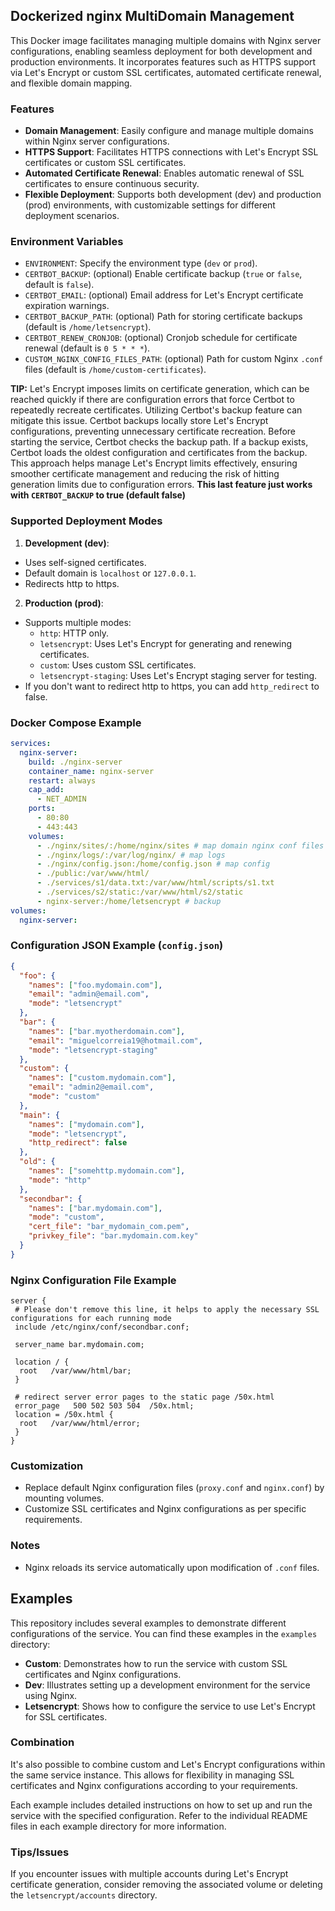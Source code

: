 ## Dockerized nginx MultiDomain Management

This Docker image facilitates managing multiple domains with Nginx server configurations, enabling seamless deployment for both development and production environments. It incorporates features such as HTTPS support via Let's Encrypt or custom SSL certificates, automated certificate renewal, and flexible domain mapping.

### Features

- **Domain Management**: Easily configure and manage multiple domains within Nginx server configurations.
- **HTTPS Support**: Facilitates HTTPS connections with Let's Encrypt SSL certificates or custom SSL certificates.
- **Automated Certificate Renewal**: Enables automatic renewal of SSL certificates to ensure continuous security.
- **Flexible Deployment**: Supports both development (dev) and production (prod) environments, with customizable settings for different deployment scenarios.

### Environment Variables

- `ENVIRONMENT`: Specify the environment type (`dev` or `prod`).
- `CERTBOT_BACKUP`: (optional) Enable certificate backup (`true` or `false`, default is `false`).
- `CERTBOT_EMAIL`: (optional) Email address for Let's Encrypt certificate expiration warnings.
- `CERTBOT_BACKUP_PATH`: (optional) Path for storing certificate backups (default is `/home/letsencrypt`).
- `CERTBOT_RENEW_CRONJOB`: (optional) Cronjob schedule for certificate renewal (default is `0 5 * * *`).
- `CUSTOM_NGINX_CONFIG_FILES_PATH`: (optional) Path for custom Nginx `.conf` files (default is `/home/custom-certificates`).

**TIP:** Let's Encrypt imposes limits on certificate generation, which can be reached quickly if there are configuration errors that force Certbot to repeatedly recreate certificates. Utilizing Certbot's backup feature can mitigate this issue. Certbot backups locally store Let's Encrypt configurations, preventing unnecessary certificate recreation.
Before starting the service, Certbot checks the backup path. If a backup exists, Certbot loads the oldest configuration and certificates from the backup. This approach helps manage Let's Encrypt limits effectively, ensuring smoother certificate management and reducing the risk of hitting generation limits due to configuration errors. **This last feature just works with `CERTBOT_BACKUP` to true (default false)**

### Supported Deployment Modes

1. **Development (dev)**:

- Uses self-signed certificates.
- Default domain is `localhost` or `127.0.0.1`.
- Redirects http to https.

2. **Production (prod)**:

- Supports multiple modes:
  - `http`: HTTP only.
  - `letsencrypt`: Uses Let's Encrypt for generating and renewing certificates.
  - `custom`: Uses custom SSL certificates.
  - `letsencrypt-staging`: Uses Let's Encrypt staging server for testing.
- If you don't want to redirect http to https, you can add `http_redirect` to false.

### Docker Compose Example

```yaml
services:
  nginx-server:
    build: ./nginx-server
    container_name: nginx-server
    restart: always
    cap_add:
      - NET_ADMIN
    ports:
      - 80:80
      - 443:443
    volumes:
      - ./nginx/sites/:/home/nginx/sites # map domain nginx conf files
      - ./nginx/logs/:/var/log/nginx/ # map logs
      - ./nginx/config.json:/home/config.json # map config
      - ./public:/var/www/html/
      - ./services/s1/data.txt:/var/www/html/scripts/s1.txt
      - ./services/s2/static:/var/www/html/s2/static
      - nginx-server:/home/letsencrypt # backup
volumes:
  nginx-server:
```

### Configuration JSON Example (`config.json`)

```json
{
  "foo": {
    "names": ["foo.mydomain.com"],
    "email": "admin@email.com",
    "mode": "letsencrypt"
  },
  "bar": {
    "names": ["bar.myotherdomain.com"],
    "email": "miguelcorreia19@hotmail.com",
    "mode": "letsencrypt-staging"
  },
  "custom": {
    "names": ["custom.mydomain.com"],
    "email": "admin2@email.com",
    "mode": "custom"
  },
  "main": {
    "names": ["mydomain.com"],
    "mode": "letsencrypt",
    "http_redirect": false
  },
  "old": {
    "names": ["somehttp.mydomain.com"],
    "mode": "http"
  },
  "secondbar": {
    "names": ["bar.mydomain.com"],
    "mode": "custom",
    "cert_file": "bar_mydomain_com.pem",
    "privkey_file": "bar.mydomain.com.key"
  }
}
```

### Nginx Configuration File Example

```nginx
server {
 # Please don't remove this line, it helps to apply the necessary SSL configurations for each running mode
 include /etc/nginx/conf/secondbar.conf;

 server_name bar.mydomain.com;

 location / {
  root   /var/www/html/bar;
 }

 # redirect server error pages to the static page /50x.html
 error_page   500 502 503 504  /50x.html;
 location = /50x.html {
  root   /var/www/html/error;
 }
}
```

### Customization

- Replace default Nginx configuration files (`proxy.conf` and `nginx.conf`) by mounting volumes.
- Customize SSL certificates and Nginx configurations as per specific requirements.

### Notes

- Nginx reloads its service automatically upon modification of `.conf` files.

## Examples

This repository includes several examples to demonstrate different configurations of the service. You can find these examples in the `examples` directory:

- **Custom**: Demonstrates how to run the service with custom SSL certificates and Nginx configurations.
- **Dev**: Illustrates setting up a development environment for the service using Nginx.
- **Letsencrypt**: Shows how to configure the service to use Let's Encrypt for SSL certificates.

### Combination

It's also possible to combine custom and Let's Encrypt configurations within the same service instance. This allows for flexibility in managing SSL certificates and Nginx configurations according to your requirements.

Each example includes detailed instructions on how to set up and run the service with the specified configuration. Refer to the individual README files in each example directory for more information.

### Tips/Issues

If you encounter issues with multiple accounts during Let's Encrypt certificate generation, consider removing the associated volume or deleting the `letsencrypt/accounts` directory.
